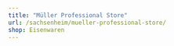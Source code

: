 ```yaml
---
title: "Müller Professional Store"
url: /sachsenheim/mueller-professional-store/
shop: Eisenwaren
---
```

